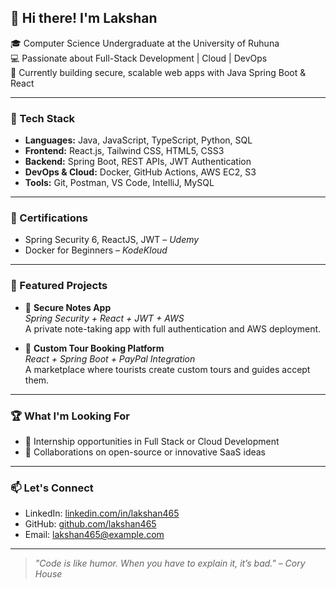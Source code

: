 ## 👋 Hi there! I'm Lakshan

🎓 Computer Science Undergraduate at the University of Ruhuna  
💻 Passionate about Full-Stack Development | Cloud | DevOps  
📍 Currently building secure, scalable web apps with Java Spring Boot & React

---

### 🚀 Tech Stack
- **Languages:** Java, JavaScript, TypeScript, Python, SQL
- **Frontend:** React.js, Tailwind CSS, HTML5, CSS3
- **Backend:** Spring Boot, REST APIs, JWT Authentication
- **DevOps & Cloud:** Docker, GitHub Actions, AWS EC2, S3
- **Tools:** Git, Postman, VS Code, IntelliJ, MySQL

---

### 📘 Certifications
- Spring Security 6, ReactJS, JWT – *Udemy*
- Docker for Beginners – *KodeKloud*

---

### 📌 Featured Projects
- 🔐 **Secure Notes App**  
  *Spring Security + React + JWT + AWS*  
  A private note-taking app with full authentication and AWS deployment.

- 🧭 **Custom Tour Booking Platform**  
  *React + Spring Boot + PayPal Integration*  
  A marketplace where tourists create custom tours and guides accept them.

---

### 🏆 What I'm Looking For
- 🌱 Internship opportunities in Full Stack or Cloud Development
- 👯 Collaborations on open-source or innovative SaaS ideas

---

### 📫 Let's Connect
- LinkedIn: [linkedin.com/in/lakshan465](https://linkedin.com/in/lakshan465)
- GitHub: [github.com/lakshan465](https://github.com/lakshan465)
- Email: lakshan465@example.com

---

> *"Code is like humor. When you have to explain it, it’s bad." – Cory House*


